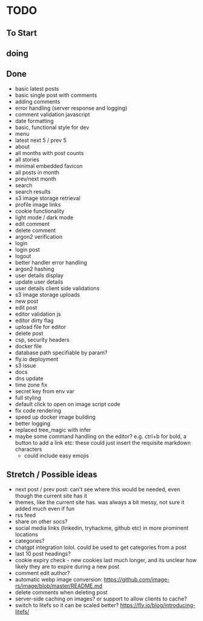 # TODO

## To Start


## doing


## Done

- basic latest posts
- basic single post with comments
- adding comments
- error handling (server response and logging)
- comment validation javascript
- date formatting
- basic, functional style for dev
- menu
- latest next 5 / prev 5
- about
- all months with post counts
- all stories
- minimal embedded favicon
- all posts in month
- prev/next month
- search
- search results
- s3 image storage retrieval
- profile image links
- cookie functionality
- light mode / dark mode
- edit comment
- delete comment
- argon2 verification
- login
- login post
- logout
- better handler error handling
- argon2 hashing
- user details display
- update user details
- user details client side validations
- s3 image storage uploads
- new post
- edit post
- editor validation js
- editor dirty flag
- upload file for editor
- delete post
- csp, security headers
- docker file
- database path specifiable by param?
- fly.io deployment
- s3 issue
- docs
- dns update
- time zone fix
- secret key from env var
- full styling
- default click to open on image script code
- fix code rendering
- speed up docker image building
- better logging
- replaced tree_magic with infer
- maybe some command handling on the editor? e.g. ctrl+b for bold, a button to add a link etc: these could just insert the requisite markdown characters
    - could include easy emojis

## Stretch / Possible ideas

- next post / prev post: can't see where this would be needed, even though the current site has it
- themes, like the current site has. was always a bit messy, not sure it added much even if fun
- rss feed
- share on other socs?
- social media links (linkedin, tryhackme, github etc) in more prominent locations
- categories?
- chatgpt integration lolol. could be used to get categories from a post
- last 10 post headings?
- cookie expiry check - new cookies last much longer, and its unclear how likely they are to expire during a new post
- comment edit author?
- automatic webp image conversion: https://github.com/image-rs/image/blob/master/README.md
- delete comments when deleting post
- server-side caching on images? or support to allow clients to cache?
- switch to litefs so it can be scaled better? https://fly.io/blog/introducing-litefs/